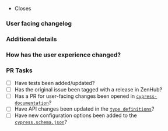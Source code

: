 <!-- 
Thanks for contributing!
Read our contribution guidelines here: 
https://github.com/cypress-io/cypress/blob/develop/CONTRIBUTING.md 
-->

<!-- Example: "Closes #1234" -->

- Closes <!-- issue number here -->

### User facing changelog

<!--
Explain the change(s) for every user to read in our changelog.
-->

### Additional details

<!--
Examples:
- Why was this change necessary?
- What is affected by this change?
- Any implementation details to explain?
-->

### How has the user experience changed?

<!--
Provide before and after examples of the change.
Screenshots or GIFs are preferred.
-->

### PR Tasks

<!-- 
These tasks must be completed before a PR is merged.
Delete tasks if they are not applicable. 
-->

- [ ] Have tests been added/updated?
- [ ] Has the original issue been tagged with a release in ZenHub? <!-- (internal team only)-->
- [ ] Has a PR for user-facing changes been opened in [`cypress-documentation`](https://github.com/cypress-io/cypress-documentation)? <!-- Link to PR here -->
- [ ] Have API changes been updated in the [`type definitions`](../cli/types/cypress.d.ts)?
- [ ] Have new configuration options been added to the [`cypress.schema.json`](../cli/schema/cypress.schema.json)?
